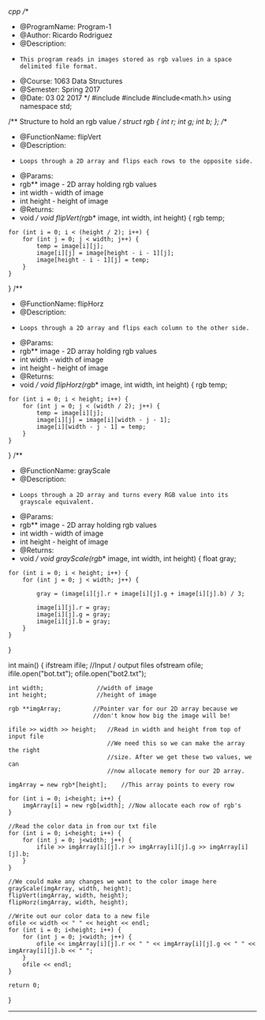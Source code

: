 *cpp
/**
* @ProgramName: Program-1
* @Author: Ricardo Rodriguez
* @Description:
*     This program reads in images stored as rgb values in a space delimited file format.
* @Course: 1063 Data Structures
* @Semester: Spring 2017
* @Date: 03 02 2017
*/
#include<iostream>
#include<fstream>
#include<math.h>
using namespace std;

/**
Structure to hold an rgb value
*/
struct rgb {
	int r;
	int g;
	int b;
};
/**
* @FunctionName: flipVert
* @Description:
*     Loops through a 2D array and flips each rows to the opposite side.
* @Params:
*    rgb** image - 2D array holding rgb values
*    int width - width of image
*    int height - height of image
* @Returns:
*    void
*/
void flipVert(rgb** image, int width, int height) {
	rgb temp;

	for (int i = 0; i < (height / 2); i++) {
		for (int j = 0; j < width; j++) {
			temp = image[i][j];
			image[i][j] = image[height - i - 1][j];
			image[height - i - 1][j] = temp;
		}
	}
}
/**
* @FunctionName: flipHorz
* @Description:
*     Loops through a 2D array and flips each column to the other side.
* @Params:
*    rgb** image - 2D array holding rgb values
*    int width - width of image
*    int height - height of image
* @Returns:
*    void
*/
void flipHorz(rgb** image, int width, int height) {
	rgb temp;

	for (int i = 0; i < height; i++) {
		for (int j = 0; j < (width / 2); j++) {
			temp = image[i][j];
			image[i][j] = image[i][width - j - 1];
			image[i][width - j - 1] = temp;
		}
	}
}
/**
* @FunctionName: grayScale
* @Description:
*     Loops through a 2D array and turns every RGB value into its grayscale equivalent.
* @Params:
*    rgb** image - 2D array holding rgb values
*    int width - width of image
*    int height - height of image
* @Returns:
*    void
*/
void grayScale(rgb** image, int width, int height) {
	float gray;

	for (int i = 0; i < height; i++) {
		for (int j = 0; j < width; j++) {

			gray = (image[i][j].r + image[i][j].g + image[i][j].b) / 3;

			image[i][j].r = gray;
			image[i][j].g = gray;
			image[i][j].b = gray;
		}
	}
}

int main() {
	ifstream ifile;          //Input / output files
	ofstream ofile;
	ifile.open("bot.txt");
	ofile.open("bot2.txt");

	int width;               //width of image
	int height;              //height of image

	rgb **imgArray;         //Pointer var for our 2D array because we         
							//don't know how big the image will be!

	ifile >> width >> height;   //Read in width and height from top of input file
								//We need this so we can make the array the right 
								//size. After we get these two values, we can
								//now allocate memory for our 2D array.

	imgArray = new rgb*[height];    //This array points to every row

	for (int i = 0; i<height; i++) {
		imgArray[i] = new rgb[width]; //Now allocate each row of rgb's
	}

	//Read the color data in from our txt file
	for (int i = 0; i<height; i++) {
		for (int j = 0; j<width; j++) {
			ifile >> imgArray[i][j].r >> imgArray[i][j].g >> imgArray[i][j].b;
		}
	}

	//We could make any changes we want to the color image here
	grayScale(imgArray, width, height);
	flipVert(imgArray, width, height);
	flipHorz(imgArray, width, height);

	//Write out our color data to a new file
	ofile << width << " " << height << endl;
	for (int i = 0; i<height; i++) {
		for (int j = 0; j<width; j++) {
			ofile << imgArray[i][j].r << " " << imgArray[i][j].g << " " << imgArray[i][j].b << " ";
		}
		ofile << endl;
	}

	return 0;
}
***
